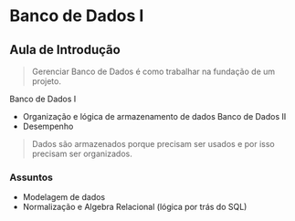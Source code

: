 # Banco de Dados I

## Aula de Introdução

> Gerenciar Banco de Dados é como trabalhar na fundação de um projeto.

Banco de Dados I 
- Organização e lógica de armazenamento de dados
Banco de Dados II
- Desempenho

> Dados são armazenados porque precisam ser usados e por isso precisam ser organizados.

### Assuntos
- Modelagem de dados
- Normalização e Algebra Relacional (lógica por trás do SQL)